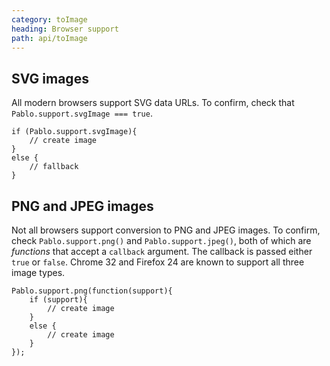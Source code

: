 ```yaml
---
category: toImage
heading: Browser support
path: api/toImage
---
```



## SVG images

All modern browsers support SVG data URLs. To confirm, check that `Pablo.support.svgImage === true`.

    if (Pablo.support.svgImage){
        // create image
    }
    else {
        // fallback
    }


## PNG and JPEG images

Not all browsers support conversion to PNG and JPEG images. To confirm, check `Pablo.support.png()` and `Pablo.support.jpeg()`, both of which are _functions_ that accept a `callback` argument. The callback is passed either `true` or `false`. Chrome 32 and Firefox 24 are known to support all three image types.

    Pablo.support.png(function(support){
        if (support){
            // create image
        }
        else {
            // create image
        }
    });
